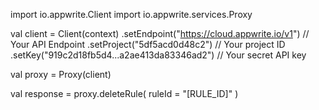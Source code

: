 import io.appwrite.Client
import io.appwrite.services.Proxy

val client = Client(context)
    .setEndpoint("https://cloud.appwrite.io/v1") // Your API Endpoint
    .setProject("5df5acd0d48c2") // Your project ID
    .setKey("919c2d18fb5d4...a2ae413da83346ad2") // Your secret API key

val proxy = Proxy(client)

val response = proxy.deleteRule(
    ruleId = "[RULE_ID]"
)
